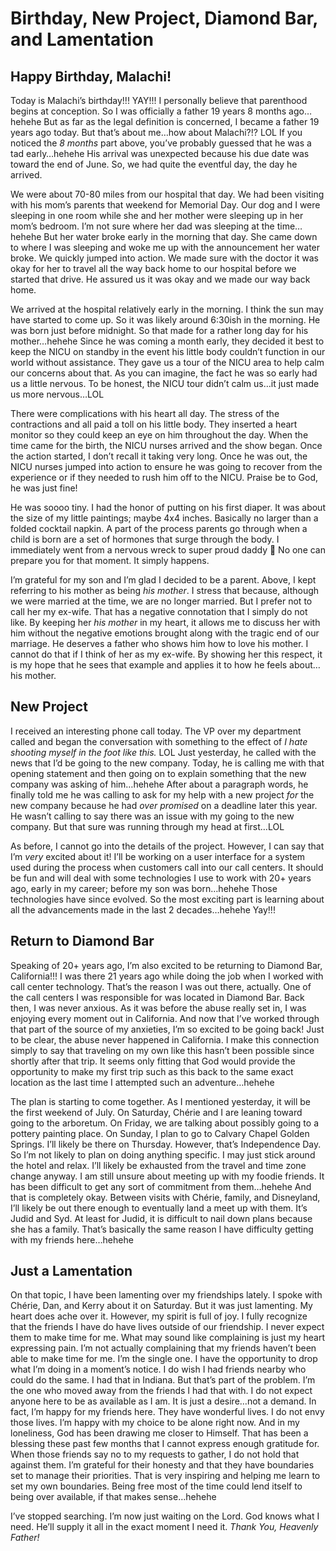 # Birthday, New Project, Diamond Bar, and Lamentation

## Happy Birthday, Malachi!

Today is Malachi’s birthday!!! YAY!!! I personally believe that parenthood begins at conception. So I was officially a father 19 years 8 months ago…hehehe But as far as the legal definition is concerned, I became a father 19 years ago today. But that’s about me…how about Malachi?!? LOL If you noticed the *8 months* part above, you’ve probably guessed that he was a tad early…hehehe His arrival was unexpected because his due date was toward the end of June. So, we had quite the eventful day, the day he arrived.

We were about 70-80 miles from our hospital that day. We had been visiting with his mom’s parents that weekend for Memorial Day. Our dog and I were sleeping in one room while she and her mother were sleeping up in her mom’s bedroom. I’m not sure where her dad was sleeping at the time…hehehe But her water broke early in the morning that day. She came down to where I was sleeping and woke me up with the announcement her water broke. We quickly jumped into action. We made sure with the doctor it was okay for her to travel all the way back home to our hospital before we started that drive. He assured us it was okay and we made our way back home.

We arrived at the hospital relatively early in the morning. I think the sun may have started to come up. So it was likely around 6:30ish in the morning. He was born just before midnight. So that made for a rather long day for his mother…hehehe Since he was coming a month early, they decided it best to keep the NICU on standby in the event his little body couldn’t function in our world without assistance. They gave us a tour of the NICU area to help calm our concerns about that. As you can imagine, the fact he was so early had us a little nervous. To be honest, the NICU tour didn’t calm us…it just made us more nervous…LOL

There were complications with his heart all day. The stress of the contractions and all paid a toll on his little body. They inserted a heart monitor so they could keep an eye on him throughout the day. When the time came for the birth, the NICU nurses arrived and the show began. Once the action started, I don’t recall it taking very long. Once he was out, the NICU nurses jumped into action to ensure he was going to recover from the experience or if they needed to rush him off to the NICU. Praise be to God, he was just fine!

He was soooo tiny. I had the honor of putting on his first diaper. It was about the size of my little paintings; maybe 4x4 inches. Basically no larger than a folded cocktail napkin. A part of the process parents go through when a child is born are a set of hormones that surge through the body. I immediately went from a nervous wreck to super proud daddy 🥹 No one can prepare you for that moment. It simply happens.

I’m grateful for my son and I’m glad I decided to be a parent. Above, I kept referring to his mother as being *his mother*. I stress that because, although we were married at the time, we are no longer married. But I prefer not to call her my ex-wife. That has a negative connotation that I simply do not like. By keeping her *his mother* in my heart, it allows me to discuss her with him without the negative emotions brought along with the tragic end of our marriage. He deserves a father who shows him how to love his mother. I cannot do that if I think of her as my ex-wife. By showing her this respect, it is my hope that he sees that example and applies it to how he feels about…his mother.

## New Project

I received an interesting phone call today. The VP over my department called and began the conversation with something to the effect of *I hate shooting myself in the foot like this.* LOL Just yesterday, he called with the news that I’d be going to the new company. Today, he is calling me with that opening statement and then going on to explain something that the new company was asking of him…hehehe After about a paragraph words, he finally told me he was calling to ask for my help with a new project *for* the new company because he had *over promised* on a deadline later this year. He wasn’t calling to say there was an issue with my going to the new company. But that sure was running through my head at first…LOL

As before, I cannot go into the details of the project. However, I can say that I’m *very* excited about it! I’ll be working on a user interface for a system used during the process when customers call into our call centers. It should be fun and will deal with some technologies I use to work with 20+ years ago, early in my career; before my son was born…hehehe Those technologies have since evolved. So the most exciting part is learning about all the advancements made in the last 2 decades…hehehe Yay!!!

## Return to Diamond Bar

Speaking of 20+ years ago, I’m also excited to be returning to Diamond Bar, California!!! I was there 21 years ago while doing the job when I worked with call center technology. That’s the reason I was out there, actually. One of the call centers I was responsible for was located in Diamond Bar. Back then, I was never anxious. As it was before the abuse really set in, I was enjoying every moment out in California. And now that I’ve worked through that part of the source of my anxieties, I’m so excited to be going back! Just to be clear, the abuse never happened in California. I make this connection simply to say that traveling on my own like this hasn’t been possible since shortly after that trip. It seems only fitting that God would provide the opportunity to make my first trip such as this back to the same exact location as the last time I attempted such an adventure…hehehe

The plan is starting to come together. As I mentioned yesterday, it will be the first weekend of July. On Saturday, Chérie and I are leaning toward going to the arboretum. On Friday, we are talking about possibly going to a pottery painting place. On Sunday, I plan to go to Calvary Chapel Golden Springs. I’ll likely be there on Thursday. However, that’s Independence Day. So I’m not likely to plan on doing anything specific. I may just stick around the hotel and relax. I’ll likely be exhausted from the travel and time zone change anyway. I am still unsure about meeting up with my foodie friends. It has been difficult to get any sort of commitment from them…hehehe And that is completely okay. Between visits with Chérie, family, and Disneyland, I’ll likely be out there enough to eventually land a meet up with them. It’s Judid and Syd. At least for Judid, it is difficult to nail down plans because she has a family. That’s basically the same reason I have difficulty getting with my friends here…hehehe

## Just a Lamentation

On that topic, I have been lamenting over my friendships lately. I spoke with Chérie, Dan, and Kerry about it on Saturday. But it was just lamenting. My heart does ache over it. However, my spirit is full of joy. I fully recognize that the friends I have do have lives outside of our friendship. I never expect them to make time for me. What may sound like complaining is just my heart expressing pain. I’m not actually complaining that my friends haven’t been able to make time for me. I’m the single one. I have the opportunity to drop what I’m doing in a moment’s notice. I do wish I had friends nearby who could do the same. I had that in Indiana. But that’s part of the problem. I’m the one who moved away from the friends I had that with. I do not expect anyone here to be as available as I am. It is just a desire…not a demand. In fact, I’m happy for my friends here. They have wonderful lives. I do not envy those lives. I’m happy with my choice to be alone right now. And in my loneliness, God has been drawing me closer to Himself. That has been a blessing these past few months that I cannot express enough gratitude for. When those friends say no to my requests to gather, I do not hold that against them. I’m grateful for their honesty and that they have boundaries set to manage their priorities. That is very inspiring and helping me learn to set my own boundaries. Being free most of the time could lend itself to being over available, if that makes sense…hehehe

I’ve stopped searching. I’m now just waiting on the Lord. God knows what I need. He’ll supply it all in the exact moment I need it. *Thank You, Heavenly Father!*